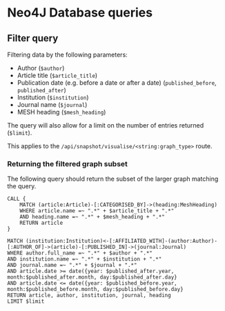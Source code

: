 # Neo4J Database queries

## Filter query
Filtering data by the following parameters:
* Author (`$author`)
* Article title (`$article_title`)
* Publication date (e.g. before a date or after a date) (`published_before`, `published_after`)
* Institution (`$institution`)
* Journal name (`$journal`)
* MESH heading (`$mesh_heading`)

The query will also allow for a limit on the number of entries returned (`$limit`).

This applies to the `/api/snapshot/visualise/<string:graph_type>` route.

### Returning the filtered graph subset
The following query should return the subset of the larger graph matching the query.
```
CALL {
    MATCH (article:Article)-[:CATEGORISED_BY]->(heading:MeshHeading)
    WHERE article.name =~ ".*" + $article_title + ".*"
    AND heading.name =~ ".*" + $mesh_heading + ".*"
    RETURN article
}

MATCH (institution:Institution)<-[:AFFILIATED_WITH]-(author:Author)-[:AUTHOR_OF]->(article)-[:PUBLISHED_IN]->(journal:Journal)
WHERE author.full_name =~ ".*" + $author + ".*"
AND institution.name =~ ".*" + $institution + ".*"
AND journal.name =~ ".*" + $journal + ".*"
AND article.date >= date({year: $published_after.year, month:$published_after.month, day:$published_after.day}
AND article.date <= date({year: $published_before.year, month:$published_before.month, day:$published_before.day}
RETURN article, author, institution, journal, heading
LIMIT $limit
```